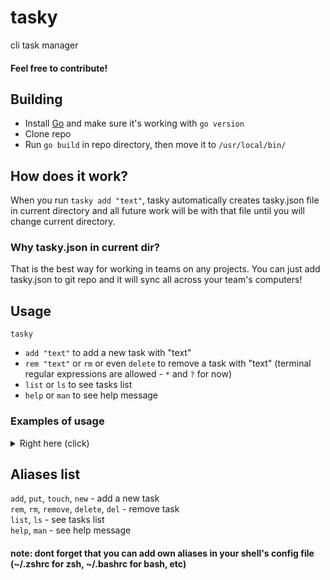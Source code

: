 # tasky
cli task manager

#### Feel free to contribute! 

## Building
- Install [Go](https://go.dev/) and make sure it's working with `go version`
- Clone repo
- Run `go build` in repo directory, then move it to `/usr/local/bin/`

## How does it work?
When you run `tasky add "text"`, tasky automatically creates tasky.json file in current directory and all future work will be with that file until you will change current directory. 
### Why tasky.json in current dir?
That is the best way for working in teams on any projects. You can just add tasky.json to git repo and it will sync all across your team's computers! 

## Usage
`tasky`
  - `add "text"` to add a new task with "text"
  - `rem "text"` or `rm` or even `delete` to remove a task with "text" (terminal regular expressions are allowed - `*` and `?` for now)
  - `list` or `ls` to see tasks list
  - `help` or `man` to see help message

### Examples of usage
<details> 
<summary>Right here (click)</summary>
  
`tasky add "make some things in new version"` <br>
Will add a task with name of "make some things in new version" <br>
`tasky remove "make some things in new version"` <br>
Will remove the task you have just created (it's name is "make some things in new version" if you already forgot 😊) <br>
`tasky list` <br>
Will display all the tasks you have (in tasky.json in current dir for sure)

</details>

## Aliases list
`add`, `put`, `touch`, `new` - add a new task <br>
`rem`, `rm`, `remove`, `delete`, `del` - remove task <br>
`list`, `ls` - see tasks list <br>
`help`, `man` - see help message
#### note: dont forget that you can add own aliases in your shell's config file (~/.zshrc for zsh, ~/.bashrc for bash, etc)
